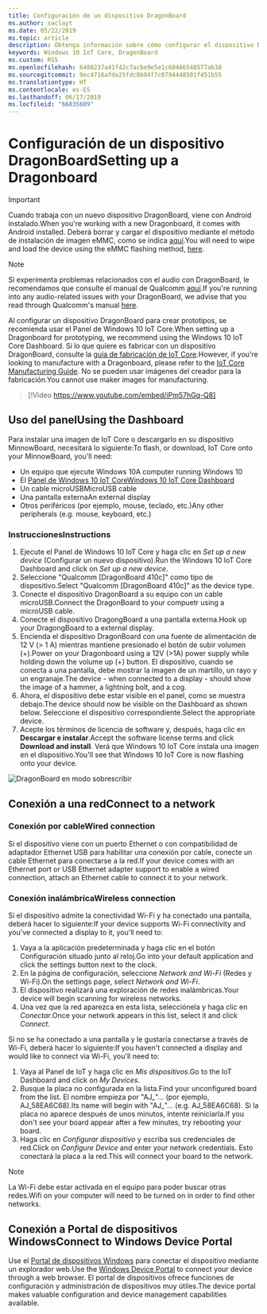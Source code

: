 ```yaml
---
title: Configuración de un dispositivo DragonBoard
ms.author: saclayt
ms.date: 05/22/2019
ms.topic: article
description: Obtenga información sobre cómo configurar el dispositivo DragonBoard con Windows 10 IoT Core.
keywords: Windows 10 IoT Core, DragonBoard
ms.custom: RS5
ms.openlocfilehash: 6488237a41f42c7acbe9e5e1c68466548577ab38
ms.sourcegitcommit: 9ec4716afde25fdc8b94f7c0794448501f451b55
ms.translationtype: HT
ms.contentlocale: es-ES
ms.lasthandoff: 06/17/2019
ms.locfileid: "66835609"
---
```

# <a name="setting-up-a-dragonboard"></a><span data-ttu-id="a681c-104">Configuración de un dispositivo DragonBoard</span><span class="sxs-lookup"><span data-stu-id="a681c-104">Setting up a Dragonboard</span></span>

> [!IMPORTANT]
> <span data-ttu-id="a681c-105">Cuando trabaja con un nuevo dispositivo DragonBoard, viene con Android instalado.</span><span class="sxs-lookup"><span data-stu-id="a681c-105">When you're working with a new Dragonboard, it comes with Android installed.</span></span> <span data-ttu-id="a681c-106">Deberá borrar y cargar el dispositivo mediante el método de instalación de imagen eMMC, como se indica [aquí](https://docs.microsoft.com/en-us/windows/iot-core/tutorials/qualcomm).</span><span class="sxs-lookup"><span data-stu-id="a681c-106">You will need to wipe and load the device using the eMMC flashing method, [here](https://docs.microsoft.com/en-us/windows/iot-core/tutorials/qualcomm).</span></span>

> [!NOTE]
> <span data-ttu-id="a681c-107">Si experimenta problemas relacionados con el audio con DragonBoard, le recomendamos que consulte el manual de Qualcomm [aquí](https://developer.qualcomm.com/download/db410c/stereo-connector-and-audio-routing-application-note.pdf).</span><span class="sxs-lookup"><span data-stu-id="a681c-107">If you're running into any audio-related issues with your DragonBoard, we advise that you read through Qualcomm's manual [here](https://developer.qualcomm.com/download/db410c/stereo-connector-and-audio-routing-application-note.pdf).</span></span> 

<span data-ttu-id="a681c-108">Al configurar un dispositivo DragonBoard para crear prototipos, se recomienda usar el Panel de Windows 10 IoT Core.</span><span class="sxs-lookup"><span data-stu-id="a681c-108">When setting up a Dragonboard for prototyping, we recommend using the Windows 10 IoT Core Dashboard.</span></span> <span data-ttu-id="a681c-109">Si lo que quiere es fabricar con un dispositivo DragonBoard, consulte la [guía de fabricación de IoT Core](https://docs.microsoft.com/en-us/windows-hardware/manufacture/iot/iot-core-manufacturing-guide).</span><span class="sxs-lookup"><span data-stu-id="a681c-109">However, if you're looking to manufacture with a Dragonboard, please refer to the [IoT Core Manufacturing Guide](https://docs.microsoft.com/en-us/windows-hardware/manufacture/iot/iot-core-manufacturing-guide).</span></span> <span data-ttu-id="a681c-110">No se pueden usar imágenes del creador para la fabricación.</span><span class="sxs-lookup"><span data-stu-id="a681c-110">You cannot use maker images for manufacturing.</span></span>
<br>
> [!Video https://www.youtube.com/embed/iPm57hGq-Q8]

## <a name="using-the-dashboard"></a><span data-ttu-id="a681c-111">Uso del panel</span><span class="sxs-lookup"><span data-stu-id="a681c-111">Using the Dashboard</span></span>

<span data-ttu-id="a681c-112">Para instalar una imagen de IoT Core o descargarlo en su dispositivo MinnowBoard, necesitará lo siguiente:</span><span class="sxs-lookup"><span data-stu-id="a681c-112">To flash, or download, IoT Core onto your MinnowBoard, you'll need:</span></span>
* <span data-ttu-id="a681c-113">Un equipo que ejecute Windows 10</span><span class="sxs-lookup"><span data-stu-id="a681c-113">A computer running Windows 10</span></span> 
* <span data-ttu-id="a681c-114">El [Panel de Windows 10 IoT Core](https://docs.microsoft.com/windows/iot-core/downloads)</span><span class="sxs-lookup"><span data-stu-id="a681c-114">[Windows 10 IoT Core Dashboard](https://docs.microsoft.com/windows/iot-core/downloads)</span></span>
* <span data-ttu-id="a681c-115">Un cable microUSB</span><span class="sxs-lookup"><span data-stu-id="a681c-115">MicroUSB cable</span></span>
* <span data-ttu-id="a681c-116">Una pantalla externa</span><span class="sxs-lookup"><span data-stu-id="a681c-116">An external display</span></span>
* <span data-ttu-id="a681c-117">Otros periféricos (por ejemplo, mouse, teclado, etc.)</span><span class="sxs-lookup"><span data-stu-id="a681c-117">Any other peripherals (e.g. mouse, keyboard, etc.)</span></span>

### <a name="instructions"></a><span data-ttu-id="a681c-118">Instrucciones</span><span class="sxs-lookup"><span data-stu-id="a681c-118">Instructions</span></span>

1. <span data-ttu-id="a681c-119">Ejecute el Panel de Windows 10 IoT Core y haga clic en *Set up a new device* (Configurar un nuevo dispositivo).</span><span class="sxs-lookup"><span data-stu-id="a681c-119">Run the Windows 10 IoT Core Dashboard and click on *Set up a new device*.</span></span>
2. <span data-ttu-id="a681c-120">Seleccione "Qualcomm [DragonBoard 410c]" como tipo de dispositivo.</span><span class="sxs-lookup"><span data-stu-id="a681c-120">Select "Qualcomm [DragonBoard 410c]" as the device type.</span></span>
3. <span data-ttu-id="a681c-121">Conecte el dispositivo DragonBoard a su equipo con un cable microUSB.</span><span class="sxs-lookup"><span data-stu-id="a681c-121">Connect the DragonBoard to your compuetr using a microUSB cable.</span></span>
4. <span data-ttu-id="a681c-122">Conecte el dispositivo DragongBoard a una pantalla externa.</span><span class="sxs-lookup"><span data-stu-id="a681c-122">Hook up your DragongBoard to a external display.</span></span>
5. <span data-ttu-id="a681c-123">Encienda el dispositivo DragonBoard con una fuente de alimentación de 12 V (> 1 A) mientras mantiene presionado el botón de subir volumen (+).</span><span class="sxs-lookup"><span data-stu-id="a681c-123">Power on your Dragonboard using a 12V (>1A) power supply while holding down the volume up (+) button.</span></span> <span data-ttu-id="a681c-124">El dispositivo, cuando se conecta a una pantalla, debe mostrar la imagen de un martillo, un rayo y un engranaje.</span><span class="sxs-lookup"><span data-stu-id="a681c-124">The device - when connected to a display - should show the image of a hammer, a lightning bolt, and a cog.</span></span>
6. <span data-ttu-id="a681c-125">Ahora, el dispositivo debe estar visible en el panel, como se muestra debajo.</span><span class="sxs-lookup"><span data-stu-id="a681c-125">The device should now be visible on the Dashboard as shown below.</span></span> <span data-ttu-id="a681c-126">Seleccione el dispositivo correspondiente.</span><span class="sxs-lookup"><span data-stu-id="a681c-126">Select the appropriate device.</span></span>
7. <span data-ttu-id="a681c-127">Acepte los términos de licencia de software y, después, haga clic en **Descargar e instalar**.</span><span class="sxs-lookup"><span data-stu-id="a681c-127">Accept the software license terms and click **Download and install**.</span></span> <span data-ttu-id="a681c-128">Verá que Windows 10 IoT Core instala una imagen en el dispositivo.</span><span class="sxs-lookup"><span data-stu-id="a681c-128">You'll see that Windows 10 IoT Core is now flashing onto your device.</span></span>

![DragonBoard en modo sobrescribir](../media/DeviceSetup/db4.png)

## <a name="connect-to-a-network"></a><span data-ttu-id="a681c-130">Conexión a una red</span><span class="sxs-lookup"><span data-stu-id="a681c-130">Connect to a network</span></span>
### <a name="wired-connection"></a><span data-ttu-id="a681c-131">Conexión por cable</span><span class="sxs-lookup"><span data-stu-id="a681c-131">Wired connection</span></span>
<span data-ttu-id="a681c-132">Si el dispositivo viene con un puerto Ethernet o con compatibilidad de adaptador Ethernet USB para habilitar una conexión por cable, conecte un cable Ethernet para conectarse a la red.</span><span class="sxs-lookup"><span data-stu-id="a681c-132">If your device comes with an Ethernet port or USB Ethernet adapter support to enable a wired connection, attach an Ethernet cable to connect it to your network.</span></span>

### <a name="wireless-connection"></a><span data-ttu-id="a681c-133">Conexión inalámbrica</span><span class="sxs-lookup"><span data-stu-id="a681c-133">Wireless connection</span></span>
<span data-ttu-id="a681c-134">Si el dispositivo admite la conectividad Wi-Fi y ha conectado una pantalla, deberá hacer lo siguiente:</span><span class="sxs-lookup"><span data-stu-id="a681c-134">If your device supports Wi-Fi connectivity and you've connected a display to it, you'll need to:</span></span>

1. <span data-ttu-id="a681c-135">Vaya a la aplicación predeterminada y haga clic en el botón Configuración situado junto al reloj.</span><span class="sxs-lookup"><span data-stu-id="a681c-135">Go into your default application and click the settings button next to the clock.</span></span>
2. <span data-ttu-id="a681c-136">En la página de configuración, seleccione _Network and Wi-Fi_ (Redes y Wi-Fi).</span><span class="sxs-lookup"><span data-stu-id="a681c-136">On the settings page, select _Network and Wi-Fi_.</span></span>
3. <span data-ttu-id="a681c-137">El dispositivo realizará una exploración de redes inalámbricas.</span><span class="sxs-lookup"><span data-stu-id="a681c-137">Your device will begin scanning for wireless networks.</span></span>
4. <span data-ttu-id="a681c-138">Una vez que la red aparezca en esta lista, selecciónela y haga clic en _Conectar_.</span><span class="sxs-lookup"><span data-stu-id="a681c-138">Once your network appears in this list, select it and click _Connect_.</span></span>

<span data-ttu-id="a681c-139">Si no se ha conectado a una pantalla y le gustaría conectarse a través de Wi-Fi, deberá hacer lo siguiente:</span><span class="sxs-lookup"><span data-stu-id="a681c-139">If you haven't connected a display and would like to connect via Wi-Fi, you'll need to:</span></span>

1. <span data-ttu-id="a681c-140">Vaya al Panel de IoT y haga clic en _Mis dispositivos_.</span><span class="sxs-lookup"><span data-stu-id="a681c-140">Go to the IoT Dashboard and click on _My Devices_.</span></span>
2. <span data-ttu-id="a681c-141">Busque la placa no configurada en la lista.</span><span class="sxs-lookup"><span data-stu-id="a681c-141">Find your unconfigured board from the list.</span></span> <span data-ttu-id="a681c-142">El nombre empieza por "AJ_"… (por ejemplo, AJ_58EA6C68).</span><span class="sxs-lookup"><span data-stu-id="a681c-142">Its name will begin with "AJ_"... (e.g. AJ_58EA6C68).</span></span> <span data-ttu-id="a681c-143">Si la placa no aparece después de unos minutos, intente reiniciarla.</span><span class="sxs-lookup"><span data-stu-id="a681c-143">If you don't see your board appear after a few minutes, try rebooting your board.</span></span>
3. <span data-ttu-id="a681c-144">Haga clic en _Configurar dispositivo_ y escriba sus credenciales de red.</span><span class="sxs-lookup"><span data-stu-id="a681c-144">Click on _Configure Device_ and enter your network credentials.</span></span> <span data-ttu-id="a681c-145">Esto conectará la placa a la red.</span><span class="sxs-lookup"><span data-stu-id="a681c-145">This will connect your board to the network.</span></span>

> [!NOTE]
> <span data-ttu-id="a681c-146">La Wi-Fi debe estar activada en el equipo para poder buscar otras redes.</span><span class="sxs-lookup"><span data-stu-id="a681c-146">Wifi on your computer will need to be turned on in order to find other networks.</span></span>

## <a name="connect-to-windows-device-portal"></a><span data-ttu-id="a681c-147">Conexión a Portal de dispositivos Windows</span><span class="sxs-lookup"><span data-stu-id="a681c-147">Connect to Windows Device Portal</span></span>

<span data-ttu-id="a681c-148">Use el [Portal de dispositivos Windows](../manage-your-device/DevicePortal.md) para conectar el dispositivo mediante un explorador web.</span><span class="sxs-lookup"><span data-stu-id="a681c-148">Use the [Windows Device Portal](../manage-your-device/DevicePortal.md) to connect your device through a web browser.</span></span> <span data-ttu-id="a681c-149">El portal de dispositivos ofrece funciones de configuración y administración de dispositivos muy útiles.</span><span class="sxs-lookup"><span data-stu-id="a681c-149">The device portal makes valuable configuration and device management capabilities available.</span></span> 

